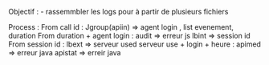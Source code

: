 Objectif : - rassemmbler les logs pour à partir de plusieurs fichiers

Process :
From call id :
Jgroup(apiin) => agent login , list evenement, duration
From duration + agent login :
audit => erreur js
lbint => session id
From session id :
lbext => serveur used
serveur use + login + heure :
apimed => erreur java
apistat => erreir java
